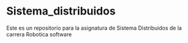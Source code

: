 # Sistema_distribuidos

Este es un repositorio para la asignatura de Sistema Distribuidos de la carrera Robotica software